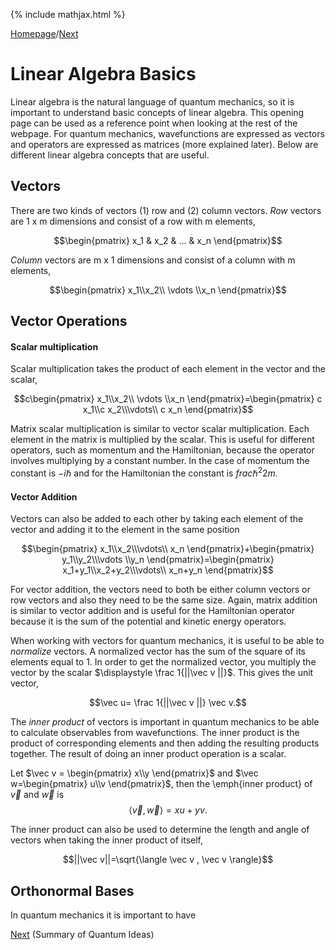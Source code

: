 {% include mathjax.html %}

[Homepage](/README.md)/[Next](Quantum_ideas.md)

# Linear Algebra Basics

Linear algebra is the natural language of quantum mechanics, so it is important to understand basic concepts of linear algebra. This opening page can be used as a reference point when looking at the rest of the webpage. For quantum mechanics, wavefunctions are expressed as vectors and operators are expressed as matrices (more explained later). Below are different linear algebra concepts that are useful.

## Vectors

There are two kinds of vectors (1) row and (2) column vectors. *Row* vectors are 1 x m dimensions and consist of a row with m elements,

$$\begin{pmatrix} x_1 & x_2 & ... & x_n
\end{pmatrix}$$

*Column* vectors are m x 1 dimensions and consist of a column with m elements, 

$$\begin{pmatrix} x_1\\x_2\\ \vdots \\x_n
\end{pmatrix}$$

## Vector Operations

#### Scalar multiplication

Scalar multiplication takes the product of each element in the vector and the scalar, 

$$c\begin{pmatrix} x_1\\x_2\\ \vdots \\x_n
\end{pmatrix}=\begin{pmatrix} c x_1\\c x_2\\\vdots\\ c x_n
\end{pmatrix}$$

Matrix scalar multiplication is similar to vector scalar multiplication. Each element in the matrix is multiplied by the scalar. This is useful for different operators, such as momentum and the Hamiltonian, because the operator involves multiplying by a constant number. In the case of momentum the constant is $-i\hbar$ and for the Hamiltonian the constant is $frac{\hbar^2}{2m}$. 

#### Vector Addition

Vectors can also be added to each other by taking each element of the vector and adding it to the element in the same position 

$$\begin{pmatrix} x_1\\x_2\\\vdots\\ x_n
\end{pmatrix}+\begin{pmatrix} y_1\\y_2\\\vdots \\y_n
\end{pmatrix}=\begin{pmatrix} x_1+y_1\\x_2+y_2\\\vdots\\ x_n+y_n
\end{pmatrix}$$

For vector addition, the vectors need to both be either column vectors or row vectors and also they need to be the same size. Again, matrix addition is similar to vector addition and is useful for the Hamiltonian operator because it is the sum of the potential and kinetic energy operators. 

When working with vectors for quantum mechanics, it is useful to be able to *normalize* vectors. A normalized vector has the sum of the square of its elements equal to 1. In order to get the normalized vector, you multiply the vector by the scalar $\displaystyle \frac
1{||\vec v ||}$. This gives the unit vector, 

$$\vec u= \frac 1{||\vec v ||} \vec v.$$

The *inner product* of vectors is important in quantum mechanics to be able to calculate observables from wavefunctions. The inner product is the product of corresponding elements and then adding the resulting products together. The result of doing an inner product operation is a scalar. 

Let $\vec v = \begin{pmatrix} x\\y 
\end{pmatrix}$ and $\vec w=\begin{pmatrix} u\\v
\end{pmatrix}$, then the \emph{inner product} of $\vec v$ and $\vec w$ is 
$$\langle \vec v, \vec w \rangle =xu+yv.$$ 

The inner product can also be used to determine the length and angle of vectors when taking the inner product of itself, 

$$||\vec v||=\sqrt{\langle \vec v , \vec v \rangle}$$

## Orthonormal Bases

In quantum mechanics it is important to have 


[Next](Quantum_ideas.md) (Summary of Quantum Ideas)
